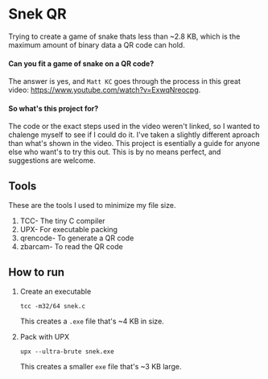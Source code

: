# Snek QR

Trying to create a game of snake thats less than ~2.8 KB, which is the maximum amount of binary data a QR code can hold.

#### Can you fit a game of snake on a QR code?
The answer is yes, and `Matt KC` goes through the process in this great video: https://www.youtube.com/watch?v=ExwqNreocpg.

#### So what's this project for?
The code or the exact steps used in the video weren't linked, so I wanted to chalenge myself to see if I could do it. I've taken a slightly different
aproach than what's shown in the video. This project is esentially a guide for anyone else who want's to try this out. This is by no means perfect, and suggestions are welcome.

## Tools
These are the tools I used to minimize my file size.

1. TCC- The tiny C compiler
1. UPX- For executable packing
1. qrencode- To generate a QR code
1. zbarcam- To read the QR code

## How to run

1. Create an executable

    ```shell
    tcc -m32/64 snek.c
    ```
    This creates a `.exe` file that's ~4 KB in size.

1. Pack with UPX

    ```shell
    upx --ultra-brute snek.exe
    ```
    This creates a smaller `exe` file that's ~3 KB large.
